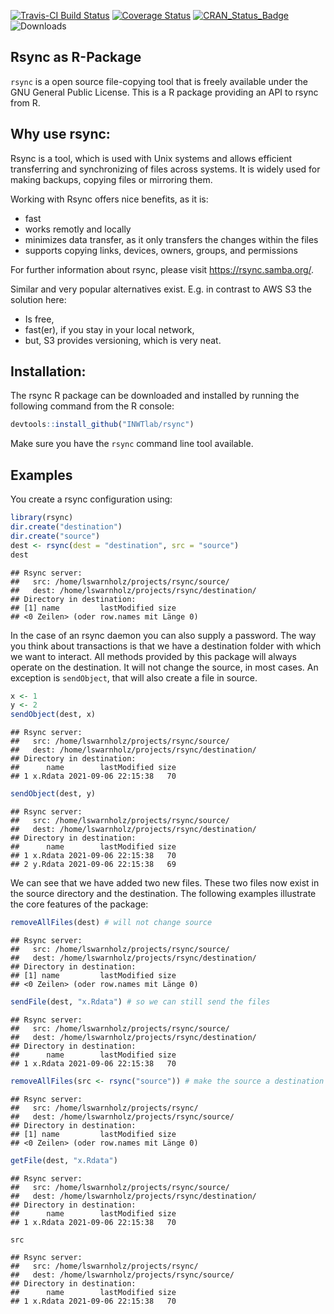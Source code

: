 [![Travis-CI Build Status](https://app.travis-ci.com/INWTlab/rsync.svg?branch=master)](https://app.travis-ci.com/github/INWTlab/rsync)
[![Coverage Status](https://img.shields.io/codecov/c/github/INWTlab/rsync/master.svg)](https://codecov.io/github/INWTlab/rsync?branch=master)
[![CRAN_Status_Badge](http://www.r-pkg.org/badges/version/rsync)](https://cran.r-project.org/package=rsync)
![Downloads](https://cranlogs.r-pkg.org/badges/rsync)

## Rsync as R-Package

`rsync` is a open source file-copying tool that is freely available under the
GNU General Public License. This is a R package providing an API to rsync from
R.

## Why use rsync:

Rsync is a tool, which is used with Unix systems and allows efficient
transferring and synchronizing of files across systems. It is widely
used for making backups, copying files or mirroring them.

Working with Rsync offers nice benefits, as it is:
  - fast
  - works remotly and locally
  - minimizes data transfer, as it only transfers the changes within the files
  - supports copying links, devices, owners, groups, and permissions

For further information about rsync, please visit https://rsync.samba.org/.

Similar and very popular alternatives exist. E.g. in contrast to AWS S3 the
solution here:

- Is free,
- fast(er), if you stay in your local network,
- but, S3 provides versioning, which is very neat.

## Installation:

The rsync R package can be downloaded and installed by running the following
command from the R console:


```r
devtools::install_github("INWTlab/rsync")
```

Make sure you have the `rsync` command line tool available.


## Examples

You create a rsync configuration using:


```r
library(rsync)
dir.create("destination")
dir.create("source")
dest <- rsync(dest = "destination", src = "source")
dest
```

```
## Rsync server: 
##   src: /home/lswarnholz/projects/rsync/source/
##   dest: /home/lswarnholz/projects/rsync/destination/ 
## Directory in destination:
## [1] name         lastModified size        
## <0 Zeilen> (oder row.names mit Länge 0)
```

In the case of an rsync daemon you can also supply a password. The way you think
about transactions is that we have a destination folder with which we want to
interact. All methods provided by this package will always operate on the
destination. It will not change the source, in most cases. An exception is
`sendObject`, that will also create a file in source.


```r
x <- 1
y <- 2
sendObject(dest, x)
```

```
## Rsync server: 
##   src: /home/lswarnholz/projects/rsync/source/
##   dest: /home/lswarnholz/projects/rsync/destination/ 
## Directory in destination:
##      name        lastModified size
## 1 x.Rdata 2021-09-06 22:15:38   70
```

```r
sendObject(dest, y)
```

```
## Rsync server: 
##   src: /home/lswarnholz/projects/rsync/source/
##   dest: /home/lswarnholz/projects/rsync/destination/ 
## Directory in destination:
##      name        lastModified size
## 1 x.Rdata 2021-09-06 22:15:38   70
## 2 y.Rdata 2021-09-06 22:15:38   69
```

We can see that we have added two new files. These two files now exist in the
source directory and the destination. The following examples illustrate the core
features of the package:


```r
removeAllFiles(dest) # will not change source
```

```
## Rsync server: 
##   src: /home/lswarnholz/projects/rsync/source/
##   dest: /home/lswarnholz/projects/rsync/destination/ 
## Directory in destination:
## [1] name         lastModified size        
## <0 Zeilen> (oder row.names mit Länge 0)
```

```r
sendFile(dest, "x.Rdata") # so we can still send the files
```

```
## Rsync server: 
##   src: /home/lswarnholz/projects/rsync/source/
##   dest: /home/lswarnholz/projects/rsync/destination/ 
## Directory in destination:
##      name        lastModified size
## 1 x.Rdata 2021-09-06 22:15:38   70
```

```r
removeAllFiles(src <- rsync("source")) # make the source a destination
```

```
## Rsync server: 
##   src: /home/lswarnholz/projects/rsync/
##   dest: /home/lswarnholz/projects/rsync/source/ 
## Directory in destination:
## [1] name         lastModified size        
## <0 Zeilen> (oder row.names mit Länge 0)
```

```r
getFile(dest, "x.Rdata")
```

```
## Rsync server: 
##   src: /home/lswarnholz/projects/rsync/source/
##   dest: /home/lswarnholz/projects/rsync/destination/ 
## Directory in destination:
##      name        lastModified size
## 1 x.Rdata 2021-09-06 22:15:38   70
```

```r
src
```

```
## Rsync server: 
##   src: /home/lswarnholz/projects/rsync/
##   dest: /home/lswarnholz/projects/rsync/source/ 
## Directory in destination:
##      name        lastModified size
## 1 x.Rdata 2021-09-06 22:15:38   70
```


